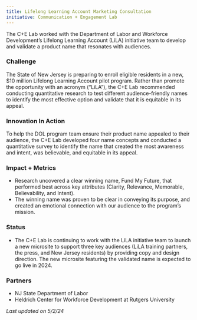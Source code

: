 ```yaml
---
title: Lifelong Learning Account Marketing Consultation
initiative: Communication + Engagement Lab
---
```


The C+E Lab worked with the Department of Labor and Workforce Development’s Lifelong Learning Account (LiLA) initiative team to develop and validate a product name that resonates with audiences.

### Challenge
The State of New Jersey is preparing to enroll eligible residents in a new, $10 million Lifelong Learning Account pilot program. Rather than promote the opportunity with an acronym (“LiLA”), the C+E Lab recommended conducting quantitative research to test different audience-friendly names to identify the most effective option and validate that it is equitable in its appeal.

### Innovation In Action
To help the DOL program team ensure their product name appealed to their audience, the C+E Lab developed four name concepts and conducted a quantitative survey to identify the name that created the most awareness and intent, was believable, and equitable in its appeal.

### Impact + Metrics

-   Research uncovered a clear winning name, Fund My Future, that performed best across key attributes (Clarity, Relevance, Memorable, Believability, and Intent).
-   The winning name was proven to be clear in conveying its purpose, and created an emotional connection with our audience to the program’s mission.


### Status

-   The C+E Lab is continuing to work with the LiLA initiative team to launch a new microsite to support three key audiences (LiLA training partners, the press, and New Jersey residents) by providing copy and design direction. The new microsite featuring the validated name is expected to go live in 2024. 

### Partners

-   NJ State Department of Labor
-   Heldrich Center for Workforce Development at Rutgers University


*Last updated on 5/2/24*
